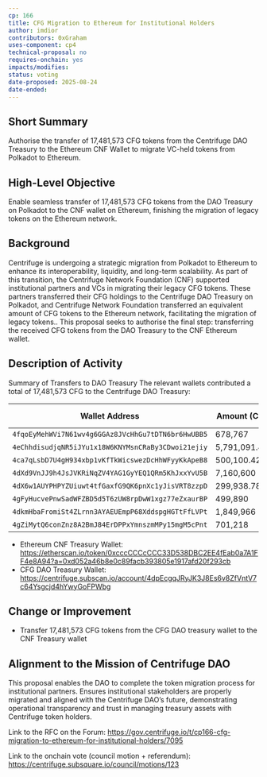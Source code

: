 ```yaml
---
cp: 166
title: CFG Migration to Ethereum for Institutional Holders
author: imdior
contributors: 0xGraham
uses-component: cp4
technical-proposal: no
requires-onchain: yes
impacts/modifies: 
status: voting
date-proposed: 2025-08-24
date-ended: 
---
```

## Short Summary

Authorise the transfer of 17,481,573 CFG tokens from the Centrifuge DAO Treasury to the Ethereum CNF Wallet to migrate VC-held tokens from Polkadot to Ethereum.

## High-Level Objective

Enable seamless transfer of 17,481,573 CFG tokens from the DAO Treasury on Polkadot to the CNF wallet on Ethereum, finishing the migration of legacy tokens on the Ethereum network.

## Background
Centrifuge is undergoing a strategic migration from Polkadot to Ethereum to enhance its interoperability, liquidity, and long-term scalability. As part of this transition, the Centrifuge Network Foundation (CNF) supported institutional partners and VCs in migrating their legacy CFG tokens. These partners transferred their CFG holdings to the Centrifuge DAO Treasury on Polkadot, and Centrifuge Network Foundation transferred an equivalent amount of CFG tokens to the Ethereum network, facilitating the migration of legacy tokens.. This proposal seeks to authorise the final step: transferring the received CFG tokens from the DAO Treasury to the CNF Ethereum wallet.

## Description of Activity

Summary of Transfers to DAO Treasury
The relevant wallets contributed a total of 17,481,573 CFG to the Centrifuge DAO Treasury:

| Wallet Address | Amount (CFG) | Subscan Link |
|----------------|--------------|--------------|
| `4fqoEyMehWVi7N61wv4g6GGAz8JVcHhGu7tDTN6br6HwUBB5` | 678,767 | [View](https://centrifuge.subscan.io/account/4fqoEyMehWVi7N61wv4g6GGAz8JVcHhGu7tDTN6br6HwUBB5) |
| `4eChhdisudjqNR5iJYu1x18W6KNYMsnCRaBy3CDwoi21ejiy` | 5,791,091.437 | [View](https://centrifuge.subscan.io/account/4eChhdisudjqNR5iJYu1x18W6KNYMsnCRaBy3CDwoi21ejiy?tab=transfer) |
| `4ca7qLsbD7U4gH934xbp1vKfTkWicswezDcHhWFyyKkApeB8` | 500,100.42 | [View](https://centrifuge.subscan.io/account/4ca7qLsbD7U4gH934xbp1vKfTkWicswezDcHhWFyyKkApeB8?tab=transfer) |
| `4dXd9VnJJ9h4JsJVKRiNqZV4YAG1GyYEQ1QRm5KhJxxYvU5B` | 7,160,600 | [View](https://centrifuge.subscan.io/account/4dXd9VnJJ9h4JsJVKRiNqZV4YAG1GyYEQ1QRm5KhJxxYvU5B) |
| `4dX6w1AUYPHPYZUiuwt4tfGaxfG9QK6pnXc1yJisVRT8zzpD` | 299,938.787 | [View](https://centrifuge.subscan.io/account/4dX6w1AUYPHPYZUiuwt4tfGaxfG9QK6pnXc1yJisVRT8zzpD) |
| `4gFyHucvePnwSadWFZBD5d5T6zUW8rpDwW1xgz77eZxaurBP` | 499,890 | [View](https://centrifuge.subscan.io/account/4gFyHucvePnwSadWFZBD5d5T6zUW8rpDwW1xgz77eZxaurBP?tab=transfer) |
| `4dkmHbaFromiSt4ZLrnn3AYAEUEmpP68XddspgHGTtFfLVPt` | 1,849,966 | [View](https://centrifuge.subscan.io/account/4dkmHbaFromiSt4ZLrnn3AYAEUEmpP68XddspgHGTtFfLVPt?tab=transfer) |
| `4gZiMytQ6conZnz8A2BmJ84ErDPPxYmnszmMPy15mgM5cPnt` | 701,218 | [View](https://centrifuge.subscan.io/account/4gZiMytQ6conZnz8A2BmJ84ErDPPxYmnszmMPy15mgM5cPnt?tab=transfer) |


- Ethereum CNF Treasury Wallet: https://etherscan.io/token/0xcccCCCcCCC33D538DBC2EE4fEab0a7A1FF4e8A94?a=0xd052a46b8e0c89facb393805e1917afd20f293cb 
- CFG DAO Treasury Wallet: https://centrifuge.subscan.io/account/4dpEcgqJRyJK3J8Es6v8ZfVntV7c64Ysgcjd4hYwyGoFPWbg 

## Change or Improvement 
- Transfer 17,481,573 CFG tokens from the CFG DAO treasury wallet to the CNF Treasury wallet

## Alignment to the Mission of Centrifuge DAO  

This proposal enables the DAO to complete the token migration process for institutional partners. Ensures institutional stakeholders are properly migrated and aligned with the Centrifuge DAO’s future, demonstrating operational transparency and trust in managing treasury assets with Centrifuge token holders.

Link to the RFC on the Forum: https://gov.centrifuge.io/t/cp166-cfg-migration-to-ethereum-for-institutional-holders/7095

Link to the onchain vote (council motion + referendum): https://centrifuge.subsquare.io/council/motions/123 